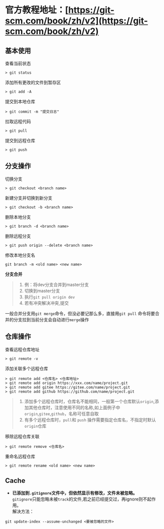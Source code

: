 # 官方教程地址：[https://git-scm.com/book/zh/v2](https://git-scm.com/book/zh/v2)

## 基本使用

查看当前状态
```
> git status
``` 
添加所有更改的文件到暂存区
```
> git add -A
```
提交到本地仓库
```
> git commit -m "提交日志"
```
拉取远程代码
```
> git pull
```
 提交到远程仓库
```
> git push
```


## 分支操作
切换分支
```
> git checkout <branch name>
```
新建分支并切换到新分支
```
> git checkout -b <branch name>
```
删除本地分支
```
> git branch -d <branch name>
```
删除远程分支
```
> git push origin --delete <branch name>
```
修改本地分支名
```
git branch -m <old name> <new name>
```

**分支合并**    
> 1. 例：将dev分支合并到master分支       
> 2. 切换到master分支    
> 3. 执行`git pull origin dev`    
> 4. 若有冲突解决冲突,提交   

一般合并分支用`git merge`命令，但没必要记那么多，直接用`git pull` 命令将要合并的分支拉到当前分支会自动进行`merge`操作    

## 仓库操作
查看远程仓库地址
```
> git remote -v
```
添加关联多个远程仓库    

```
> git remote add <仓库名> <仓库地址>
> git remote add origin https://xxx.com/name/project.git
> git remote add gitee https://gitee.com/name/project.git
> git remote add github https://github.com/name/project.git
```
> 1. 添加多个远程仓库时，仓库名不能相同，一般第一个仓库默认`origin`,添加其他仓库时，注意使用不同的名称,如上面例子中 `origin`,`gitee`,`github`，名称可任意自取
> 2. 有多个远程仓库时，`pull`和 `push` 操作需要指定仓库名，不指定时默认`origin`仓库

移除远程仓库关联
```
> git remote remove <仓库名>
```
重命名远程仓库
```
> git remote rename <old name> <new name>
```


## Cache
- **已添加到`.gitignore`文件中，但依然显示有修改，文件未被忽略。**    
`gitignore`只能忽略未被`track`的文件,若之前已经提交过，再ignore则不起作用。    
解决方法：
```
git update-index --assume-unchanged <要被忽略的文件>
```

